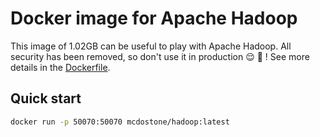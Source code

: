 # Docker image for Apache Hadoop

This image of 1.02GB can be useful to play with Apache Hadoop. All security has been removed, so don't use it in production :relieved: :punch: ! 
See more details in the [Dockerfile](https://github.com/Mcdostone/dockerfiles/blob/master/hadoop/Dockerfile).


## Quick start

```bash
docker run -p 50070:50070 mcdostone/hadoop:latest
```

